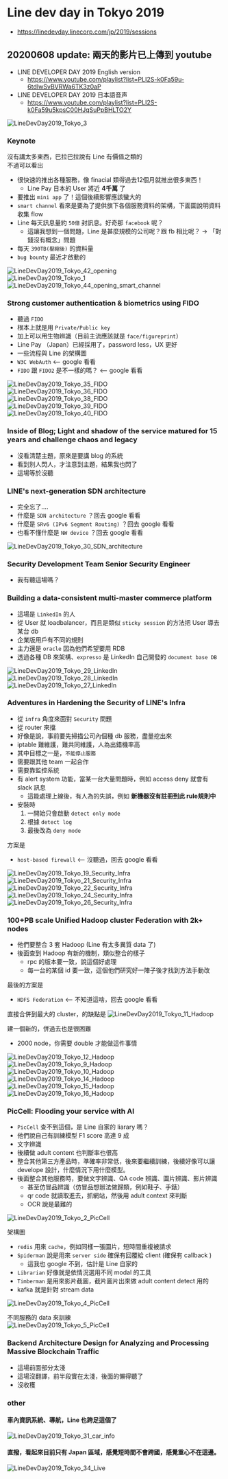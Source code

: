 # Line dev day in Tokyo 2019
- https://linedevday.linecorp.com/jp/2019/sessions

## 20200608 update: 兩天的影片已上傳到 youtube
- LINE DEVELOPER DAY 2019 English version
  - https://www.youtube.com/playlist?list=PLI2S-k0Fa59u-6tdIwSvBVRWa6TK3z0aP
- LINE DEVELOPER DAY 2019 日本語音声
  - https://www.youtube.com/playlist?list=PLI2S-k0Fa59u5kpsC00HJqSuPpBHLTO2Y

![LineDevDay2019_Tokyo_3](/assets/img/LineDevDay2019_Tokyo_3.JPG)  


### Keynote
沒有講太多東西，巴拉巴拉說有 Line 有價值之類的  
不過可以看出
- 很快速的推出各種服務，像 finacial 類得過去12個月就推出很多東西！
  - Line Pay 日本的 User 將近 **4千萬** 了
- 要推出 `mini app` 了！這個後續影響應該蠻大的
- `smart channel` 看來是要為了提供旗下各個服務資料的架構，下面圖說明資料收集 flow
- Line 每天訊息量約 `50億` 封訊息。好奇那 `facebook` 呢？
  - 這讓我想到一個問題，Line 是甚麼規模的公司呢？跟 fb 相比呢？ -> 「對錢沒有概念」問題
- 每天 `390TB(壓縮後)` 的資料量
- `bug bounty` 最近才啟動的

![LineDevDay2019_Tokyo_42_opening](/assets/img/LineDevDay2019_Tokyo_42_opening.JPG)  
![LineDevDay2019_Tokyo_1](/assets/img/LineDevDay2019_Tokyo_1.JPG)  
![LineDevDay2019_Tokyo_44_opening_smart_channel](/assets/img/LineDevDay2019_Tokyo_44_opening_smart_channel.JPG)  



### Strong customer authentication & biometrics using FIDO
- 聽過 `FIDO`
- 根本上就是用 `Private/Public key`
- 加上可以用生物辨識（目前主流應該就是 `face/figureprint`）
- Line Pay （Japan）已經採用了，password less，UX 更好
- 一些流程與 Line 的架構圖
- `W3C WebAuth` <-- google 看看
- `FIDO` 跟 `FIDO2` 是不一樣的嗎？  <-- google 看看

![LineDevDay2019_Tokyo_35_FIDO](/assets/img/LineDevDay2019_Tokyo_35_FIDO.JPG)  
![LineDevDay2019_Tokyo_36_FIDO](/assets/img/LineDevDay2019_Tokyo_36_FIDO.JPG)  
![LineDevDay2019_Tokyo_38_FIDO](/assets/img/LineDevDay2019_Tokyo_38_FIDO.JPG)  
![LineDevDay2019_Tokyo_39_FIDO](/assets/img/LineDevDay2019_Tokyo_39_FIDO.JPG)  
![LineDevDay2019_Tokyo_40_FIDO](/assets/img/LineDevDay2019_Tokyo_40_FIDO.JPG)  



### Inside of Blog; Light and shadow of the service matured for 15 years and challenge chaos and legacy
- 沒看清楚主題，原來是要講 blog 的系統
- 看到別人閃人，才注意到主題，結果我也閃了
- 這場等於沒聽

### LINE's next-generation SDN architecture
- 完全忘了.... 
- 什麼是 `SDN architecture` ？回去 google 看看
- 什麼是 `SRv6 (IPv6 Segment Routing)` ？回去 google 看看
- 也看不懂什麼是 `NW device` ？回去 google 看看

![LineDevDay2019_Tokyo_30_SDN_architecture](/assets/img/LineDevDay2019_Tokyo_30_SDN_architecture.JPG)  

### Security Development Team Senior Security Engineer
- 我有聽這場嗎？

### Building a data-consistent multi-master commerce platform
- 這場是 `LinkedIn` 的人
- 從 User 就 loadbalancer，而且是類似 `sticky session` 的方法把 User 導去某台 db
- 企業版用戶有不同的規則
- 主力還是 `oracle` 因為他們希望要用 RDB
- 透過各種 DB 來架構、`expresso` 是 LinkedIn 自己開發的 `document base DB`

![LineDevDay2019_Tokyo_29_LinkedIn](/assets/img/LineDevDay2019_Tokyo_29_LinkedIn.JPG)  
![LineDevDay2019_Tokyo_28_LinkedIn](/assets/img/LineDevDay2019_Tokyo_28_LinkedIn.JPG)  
![LineDevDay2019_Tokyo_27_LinkedIn](/assets/img/LineDevDay2019_Tokyo_27_LinkedIn.JPG)  


### Adventures in Hardening the Security of LINE's Infra
- 從 `infra` 角度來面對 `Security` 問題
- 從 router 來擋
- 好像是說，事前要先掃描公司內個種 db 服務，盡量挖出來
- iptable 難維護，難共同維護，人為出錯機率高
- 其中目標之一是，`不能停止服務`
- 需要跟其他 team 一起合作
- 需要靠監控系統
- 有 alert system 功能，當某一台大量問題時，例如 access deny 就會有 slack 訊息
  - 這能處理上線後，有人為的失誤，例如 **新機器沒有註冊到此 rule規則中**
- 安裝時
  1. 一開始只會啟動 `detect only mode`
  2. 根據 `detect log`
  3. 最後改為 `deny mode`

方案是
- `host-based firewall` <-- 沒聽過，回去 google 看看

![LineDevDay2019_Tokyo_19_Security_Infra](/assets/img/LineDevDay2019_Tokyo_19_Security_Infra.JPG)  
![LineDevDay2019_Tokyo_21_Security_Infra](/assets/img/LineDevDay2019_Tokyo_21_Security_Infra.JPG)  
![LineDevDay2019_Tokyo_22_Security_Infra](/assets/img/LineDevDay2019_Tokyo_22_Security_Infra.JPG)  
![LineDevDay2019_Tokyo_24_Security_Infra](/assets/img/LineDevDay2019_Tokyo_24_Security_Infra.JPG)  
![LineDevDay2019_Tokyo_26_Security_Infra](/assets/img/LineDevDay2019_Tokyo_26_Security_Infra.JPG)  


### 100+PB scale Unified Hadoop cluster Federation with 2k+ nodes
- 他們要整合 3 套 Hadoop (Line 有太多異質 data 了)
- 後面查到 Hadoop 有新的機制，類似整合的樣子
  - rpc 的版本要一致，說這個好處理
  - 每一台的某個 id 要一致，這個他們研究好一陣子後才找到方法手動改

最後的方案是
- `HDFS Federation` <-- 不知道這啥，回去 google 看看

直接合併到最大的 cluster，的缺點是
![LineDevDay2019_Tokyo_11_Hadoop](/assets/img/LineDevDay2019_Tokyo_11_Hadoop.JPG)  

建一個新的，併過去也是很困難
- 2000 node，你需要 double 才能做這件事情

![LineDevDay2019_Tokyo_12_Hadoop](/assets/img/LineDevDay2019_Tokyo_12_Hadoop.JPG)  
![LineDevDay2019_Tokyo_9_Hadoop](/assets/img/LineDevDay2019_Tokyo_9_Hadoop.JPG)  
![LineDevDay2019_Tokyo_10_Hadoop](/assets/img/LineDevDay2019_Tokyo_10_Hadoop.JPG)  
![LineDevDay2019_Tokyo_14_Hadoop](/assets/img/LineDevDay2019_Tokyo_14_Hadoop.JPG)  
![LineDevDay2019_Tokyo_15_Hadoop](/assets/img/LineDevDay2019_Tokyo_15_Hadoop.JPG)  
![LineDevDay2019_Tokyo_16_Hadoop](/assets/img/LineDevDay2019_Tokyo_16_Hadoop.JPG)  


### PicCell: Flooding your service with AI
- `PicCell` 查不到這個，是 Line 自家的 liarary 嗎？  
- 他們說自己有訓練模型 F1 score 高達 9 成
- 文字辨識
- 後續做 adult content 也判斷率也很高
- 整合其他第三方產品時，準確率非常低，後來要繼續訓練，後續好像可以讓 develope 設計，什麼情況下用什麼模型。
- 後面整合其他服務時，要做文字辨識、QA code 辨識、圖片辨識、影片辨識
  - 甚至仿冒品辨識（仿冒品想辦法做歸類，例如鞋子、手錶）
  - qr code 就讀取進去，抓網站，然後用 adult context 來判斷
  - OCR 說是最難的

![LineDevDay2019_Tokyo_2_PicCell](/assets/img/LineDevDay2019_Tokyo_2_PicCell.JPG)  

架構圖
- `redis` 用來 `cache`，例如同樣一張圖片，短時間重複被請求
- `Spiderman` 說是用來 `server side` 確保有回覆給 client (確保有 callback )
  - 這我也 google 不到，估計是 Line 自家的
- `Librarian` 好像就是依情況選用不同 modal 的工具
- `Timberman` 是用來影片截圖，截片圖片出來做 adult content detect 用的
- kafka 就是針對 stream data

![LineDevDay2019_Tokyo_4_PicCell](/assets/img/LineDevDay2019_Tokyo_4_PicCell.JPG)  

不同服務的 data 來訓練  
![LineDevDay2019_Tokyo_5_PicCell](/assets/img/LineDevDay2019_Tokyo_5_PicCell.JPG)  



### Backend Architecture Design for Analyzing and Processing Massive Blockchain Traffic
- 這場前面部分太淺
- 這場沒翻譯，前半段實在太淺，後面的懶得聽了
- 沒收穫

### other
#### 車內資訊系統、導航，Line 也跨足這個了  
![LineDevDay2019_Tokyo_31_car_info](/assets/img/LineDevDay2019_Tokyo_31_car_info.JPG)  

#### 直撥，看起來目前只有 Japan 區域，感覺短時間不會跨國，感覺重心不在這邊。

![LineDevDay2019_Tokyo_34_Live](/assets/img/LineDevDay2019_Tokyo_34_Live.JPG)  